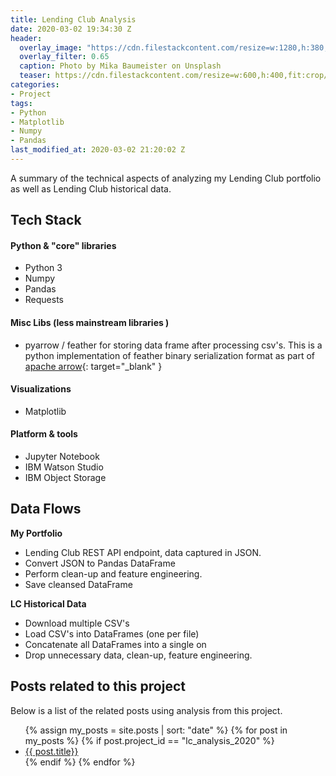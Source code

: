 ```yaml
---
title: Lending Club Analysis
date: 2020-03-02 19:34:30 Z
header:
  overlay_image: "https://cdn.filestackcontent.com/resize=w:1280,h:380,fit:crop/compress/WWsYBBGRnaIYRjfhXk4T"
  overlay_filter: 0.65
  caption: Photo by Mika Baumeister on Unsplash
  teaser: https://cdn.filestackcontent.com/resize=w:600,h:400,fit:crop/compress/WWsYBBGRnaIYRjfhXk4T
categories:
- Project
tags:
- Python
- Matplotlib
- Numpy
- Pandas
last_modified_at: 2020-03-02 21:20:02 Z
---  
```


A summary of the technical aspects of analyzing my Lending Club portfolio as well as Lending Club historical data.

## Tech Stack

#### Python & "core" libraries  
- Python 3
- Numpy
- Pandas
- Requests

#### Misc Libs (less mainstream libraries )  
- pyarrow / feather  for storing data frame after processing csv's.  This is a python implementation of feather binary serialization format as part of [apache arrow](https://arrow.apache.org){: target="_blank" }  

#### Visualizations
- Matplotlib  

#### Platform & tools
- Jupyter Notebook
- IBM Watson Studio
- IBM Object Storage


## Data Flows

**My Portfolio**  
- Lending Club REST API endpoint, data captured in JSON.  
- Convert JSON to Pandas DataFrame  
- Perform clean-up and feature engineering.  
- Save cleansed DataFrame  


**LC Historical Data**   
- Download multiple CSV's  
- Load CSV's into DataFrames (one per file)  
- Concatenate all DataFrames into a single on  
- Drop unnecessary data, clean-up, feature engineering.  




## Posts related to this project  

Below is a list of the related posts using analysis from this project.

<ul>
  {% assign my_posts = site.posts | sort: "date" %}
  {% for post in my_posts %}
    {% if post.project_id == "lc_analysis_2020" %}
    <li><a href="{{ post.url }}">{{ post.title}}</a>
    </li>  
    {% endif %}
  {% endfor %}
</ul>
